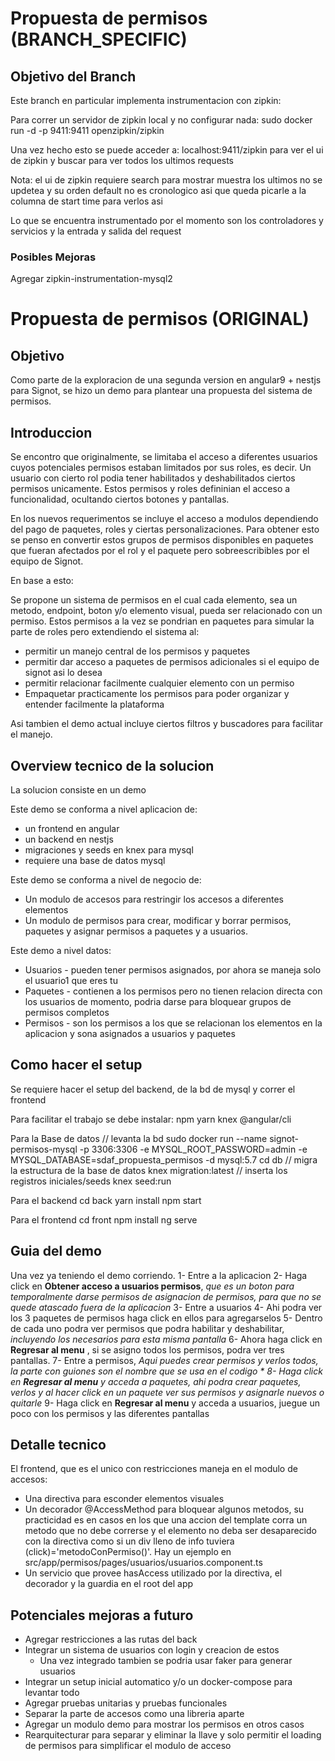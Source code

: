 # Propuesta de permisos (BRANCH_SPECIFIC)

## Objetivo del Branch
Este branch en particular implementa instrumentacion con zipkin: 

Para correr un servidor de zipkin local y no configurar nada:
sudo docker run -d -p 9411:9411 openzipkin/zipkin

Una vez hecho esto se puede acceder a:
localhost:9411/zipkin
para ver el ui de zipkin y buscar para ver todos los ultimos requests

Nota: el ui de zipkin requiere search para mostrar muestra los ultimos no se updetea y su orden default no es cronologico asi que queda picarle a la columna de start time para verlos asi

Lo que se encuentra instrumentado por el momento son los controladores y servicios y la entrada y salida del request

### Posibles Mejoras
Agregar zipkin-instrumentation-mysql2

# Propuesta de permisos (ORIGINAL)

## Objetivo
Como parte de la exploracion de una segunda version en angular9 + nestjs para Signot, se hizo un demo para plantear una propuesta del sistema de permisos.

## Introduccion

  Se encontro que originalmente, se limitaba el acceso a diferentes usuarios cuyos potenciales permisos estaban limitados por sus roles, es decir. Un usuario con cierto rol podia tener habilitados y deshabilitados ciertos permisos unicamente. Estos permisos y roles defininian el acceso a funcionalidad, ocultando ciertos botones y pantallas.

  En los nuevos requerimentos se incluye el acceso a modulos dependiendo del pago de paquetes, roles y ciertas personalizaciones. Para obtener esto se penso en convertir estos grupos de permisos disponibles en paquetes que fueran afectados por el rol y el paquete pero sobreescribibles por el equipo de Signot.

  En base a esto:

  Se propone un sistema de permisos en el cual cada elemento, sea un metodo, endpoint, boton y/o elemento visual, pueda ser relacionado con un permiso. Estos permisos a la vez se pondrian en paquetes para simular la parte de roles pero extendiendo el sistema al: 
  - permitir un manejo central de los permisos y paquetes
  - permitir dar acceso a paquetes de permisos adicionales si el equipo de signot asi lo desea
  - permitir relacionar facilmente cualquier elemento con un permiso
  - Empaquetar practicamente los permisos para poder organizar y entender facilmente la plataforma

  Asi tambien el demo actual incluye ciertos filtros y buscadores para facilitar el manejo.

## Overview tecnico de la solucion

  La solucion consiste en un demo

  Este demo se conforma a nivel aplicacion de:
  - un frontend en angular
  - un backend en nestjs
  - migraciones y seeds en knex para mysql
  - requiere una base de datos mysql

  Este demo se conforma a nivel de negocio de:
  - Un modulo de accesos para restringir los accesos a diferentes elementos
  - Un modulo de permisos para crear, modificar y borrar permisos, paquetes y asignar permisos a paquetes y a usuarios.

  Este demo a nivel datos:
  - Usuarios - pueden tener permisos asignados, por ahora se maneja solo el usuario1 que eres tu
  - Paquetes - contienen a los permisos pero no tienen relacion directa con los usuarios de momento, podria darse para bloquear grupos de permisos completos 
  - Permisos - son los permisos a los que se relacionan los elementos en la aplicacion y sona asignados a usuarios y paquetes

## Como hacer el setup

  Se requiere hacer el setup del backend, de la bd de mysql y correr el frontend

  Para facilitar el trabajo se debe instalar:
  npm
  yarn
  knex
  @angular/cli

  Para la Base de datos
  // levanta la bd
  sudo docker run --name signot-permisos-mysql -p 3306:3306 -e MYSQL_ROOT_PASSWORD=admin -e MYSQL_DATABASE=sdaf_propuesta_permisos -d mysql:5.7
  cd db
  // migra la estructura de la base de datos
  knex migration:latest 
  // inserta los registros iniciales/seeds
  knex seed:run

  Para el backend
  cd back
  yarn install
  npm start

  Para el frontend
  cd front 
  npm install
  ng serve

## Guia del demo

  Una vez ya teniendo el demo corriendo.
  1- Entre a la aplicacion
  2- Haga click en **Obtener acceso a usuarios permisos**, *que es un boton para temporalmente darse permisos de asignacion de permisos, para que no se quede atascado fuera de la aplicacion*
  3- Entre a usuarios
  4- Ahi podra ver los 3 paquetes de permisos haga click en ellos para agregarselos
  5- Dentro de cada uno podra ver permisos que podra habilitar y deshabilitar, *incluyendo los necesarios para esta misma pantalla*
  6- Ahora haga click en **Regresar al menu** , si se asigno todos los permisos, podra ver tres pantallas.
  7- Entre a permisos, *Aqui puedes crear permisos y verlos todos, la parte con guiones son el nombre que se usa en el codigo *
  8- Haga click en **Regresar al menu** y acceda a paquetes, ahi podra crear paquetes, verlos y al hacer click en un paquete ver sus permisos y asignarle nuevos o quitarle*
  9- Haga click en **Regresar al menu** y acceda a usuarios, juegue un poco con los permisos y las diferentes pantallas

## Detalle tecnico

El frontend, que es el unico con restricciones maneja en el modulo de accesos:
- Una directiva para esconder elementos visuales
- Un decorador @AccessMethod para bloquear algunos metodos, su practicidad es en casos en los que una accion del template corra un metodo que no debe correrse y el elemento no deba ser desaparecido con la directiva como si un div lleno de info tuviera (click)='metodoConPermiso()'. Hay un ejemplo en src/app/permisos/pages/usuarios/usuarios.component.ts
- Un servicio que provee hasAccess utilizado por la directiva, el decorador y la guardia en el root del app

## Potenciales mejoras a futuro

  - Agregar restricciones a las rutas del back
  - Integrar un sistema de usuarios con login y creacion de estos
    - Una vez integrado tambien se podria usar faker para generar usuarios
  - Integrar un setup inicial automatico y/o un docker-compose para levantar todo
  - Agregar pruebas unitarias y pruebas funcionales
  - Separar la parte de accesos como una libreria aparte
  - Agregar un modulo demo para mostrar los permisos en otros casos
  - Rearquitecturar para separar y eliminar la llave y solo permitir el loading de permisos para simplificar el modulo de acceso
